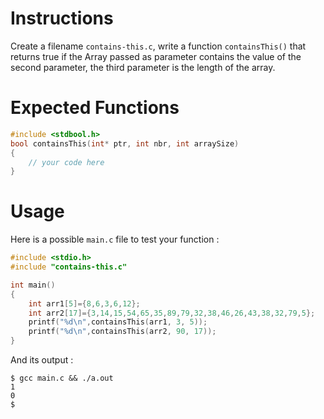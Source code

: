 # Instructions

Create a filename `contains-this.c`, write a function `containsThis()` that returns true if the Array passed as parameter contains the value of the second parameter, the third parameter is the length of the array.

# Expected Functions

```C
#include <stdbool.h>
bool containsThis(int* ptr, int nbr, int arraySize)
{
    // your code here
}
```

# Usage

Here is a possible `main.c` file to test your function :

```C
#include <stdio.h>
#include "contains-this.c"

int main()
{
    int arr1[5]={8,6,3,6,12};
    int arr2[17]={3,14,15,54,65,35,89,79,32,38,46,26,43,38,32,79,5};
    printf("%d\n",containsThis(arr1, 3, 5));
    printf("%d\n",containsThis(arr2, 90, 17));
}
```

And its output :

```
$ gcc main.c && ./a.out
1
0
$
```

